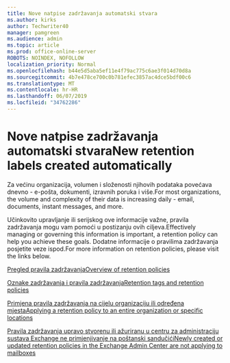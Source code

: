 ```yaml
---
title: Nove natpise zadržavanja automatski stvara
ms.author: kirks
author: Techwriter40
manager: pamgreen
ms.audience: admin
ms.topic: article
ms.prod: office-online-server
ROBOTS: NOINDEX, NOFOLLOW
localization_priority: Normal
ms.openlocfilehash: b44e5d5aba5ef11e4f79ac775c6ae3f014d70d8a
ms.sourcegitcommit: 4b7e478ce700c0b781efec3857ac4dce5bdf00c6
ms.translationtype: MT
ms.contentlocale: hr-HR
ms.lasthandoff: 06/07/2019
ms.locfileid: "34762286"
---
```

# <a name="new-retention-labels-created-automatically"></a><span data-ttu-id="5d190-102">Nove natpise zadržavanja automatski stvara</span><span class="sxs-lookup"><span data-stu-id="5d190-102">New retention labels created automatically</span></span>

<span data-ttu-id="5d190-103">Za većinu organizacija, volumen i složenosti njihovih podataka povećava dnevno - e-pošta, dokumenti, izravnih poruka i više.</span><span class="sxs-lookup"><span data-stu-id="5d190-103">For most organizations, the volume and complexity of their data is increasing daily - email, documents, instant messages, and more.</span></span>

<span data-ttu-id="5d190-104">Učinkovito upravljanje ili serijskog ove informacije važne, pravila zadržavanja mogu vam pomoći u postizanju ovih ciljeva.</span><span class="sxs-lookup"><span data-stu-id="5d190-104">Effectively managing or governing this information is important, a retention policy can help you achieve these goals.</span></span> <span data-ttu-id="5d190-105">Dodatne informacije o pravilima zadržavanja posjetite veze ispod.</span><span class="sxs-lookup"><span data-stu-id="5d190-105">For more information on retention policies, please visit the links below.</span></span>

[<span data-ttu-id="5d190-106">Pregled pravila zadržavanja</span><span class="sxs-lookup"><span data-stu-id="5d190-106">Overview of retention policies</span></span>](https://docs.microsoft.com/office365/securitycompliance/retention-policies)

[<span data-ttu-id="5d190-107">Oznake zadržavanja i pravila zadržavanja</span><span class="sxs-lookup"><span data-stu-id="5d190-107">Retention tags and retention policies</span></span>](https://docs.microsoft.com/exchange/security-and-compliance/messaging-records-management/retention-tags-and-policies)

[<span data-ttu-id="5d190-108">Primjena pravila zadržavanja na cijelu organizaciju ili određena mjesta</span><span class="sxs-lookup"><span data-stu-id="5d190-108">Applying a retention policy to an entire organization or specific locations</span></span>](https://docs.microsoft.com/office365/securitycompliance/retention-policies#applying-a-retention-policy-to-an-entire-organization-or-specific-locations)

[<span data-ttu-id="5d190-109">Pravila zadržavanja upravo stvorenu ili ažuriranu u centru za administraciju sustava Exchange ne primjenjivanje na poštanski sandučići</span><span class="sxs-lookup"><span data-stu-id="5d190-109">Newly created or updated retention policies in the Exchange Admin Center are not applying to mailboxes</span></span>](https://docs.microsoft.com/alchemyinsights/retention-policies-in-exchange-admin-center-not-working)

